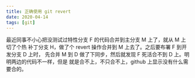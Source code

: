 ```yaml
---
title: 正确使用 git revert
date: 2020-04-14
tags: [git]
---
```


最近同事不小心把没测试过特性分支 F 的代码合并到主分支 M 上了，就从 M 上切了个热
补丁分支 H，做了个 revert 操作合并到 M 上去了。之后要布署 F 到开发分支 D 上时，
先合并  M 到 D 做了下同步，然后就发现 F 死活合不到 D 上。明明两边的代码不一样，但是
就是合不上，不只合不上，github 上显示没有什么需要合的。
